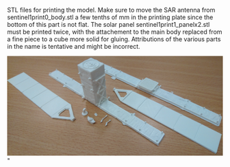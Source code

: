 STL files for printing the model. Make sure to move the SAR antenna
from sentinel1print0_body.stl a few tenths of mm in the printing plate
since the bottom of this part is not flat. The solar panel
sentinel1print1_panelx2.stl must be printed twice, with the attachement
to the main body replaced from a fine piece to a cube more solid for
gluing. Attributions of the various parts in the name is tentative and might
be incorrect.

<img src="result.jpg">
"
